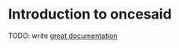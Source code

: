 # Introduction to oncesaid

TODO: write [great documentation](http://jacobian.org/writing/what-to-write/)
